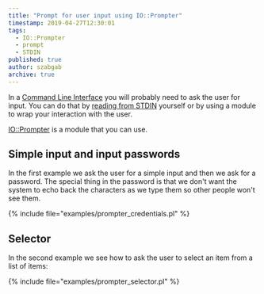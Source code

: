 ```yaml
---
title: "Prompt for user input using IO::Prompter"
timestamp: 2019-04-27T12:30:01
tags:
  - IO::Prompter
  - prompt
  - STDIN
published: true
author: szabgab
archive: true
---
```



In a [Command Line Interface](/cli) you will probably need to ask the user for input.
You can do that by [reading from STDIN](/read-from-stdin) yourself or by using a module
to wrap your interaction with the user.

[IO::Prompter](https://metacpan.org/pod/IO::Prompter) is a module that you can use.



## Simple input and input passwords

In the first example we ask the user for a simple input and then we ask for a password. The special thing
in the password is that we don't want the system to echo back the characters as we type them so other
people won't see them.

{% include file="examples/prompter_credentials.pl" %}


## Selector

In the second example we see how to ask the user to select an item from a list of items:

{% include file="examples/prompter_selector.pl" %}

